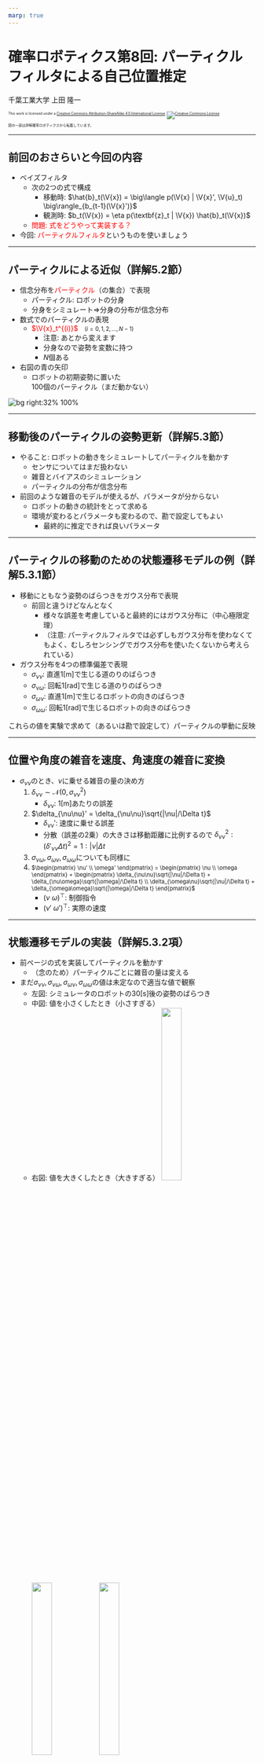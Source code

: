 ```yaml
---
marp: true
---
```


<!-- footer: 確率ロボティクス第8回 -->

# 確率ロボティクス第8回: パーティクルフィルタによる自己位置推定

千葉工業大学 上田 隆一

<p style="font-size:50%">
This work is licensed under a <a rel="license" href="http://creativecommons.org/licenses/by-sa/4.0/">Creative Commons Attribution-ShareAlike 4.0 International License</a>.
<a rel="license" href="http://creativecommons.org/licenses/by-sa/4.0/">
<img alt="Creative Commons License" style="border-width:0" src="https://i.creativecommons.org/l/by-sa/4.0/88x31.png" /></a>
</p>
<p style="font-size:50%">
図の一部は詳解確率ロボティクスから転載しています。
</p>

$$\newcommand{\V}[1]{\boldsymbol{#1}}$$
$$\newcommand{\jump}[1]{[\![#1]\!]}$$
$$\newcommand{\bigjump}[1]{\big[\!\!\big[#1\big]\!\!\big]}$$
$$\newcommand{\Bigjump}[1]{\bigg[\!\!\bigg[#1\bigg]\!\!\bigg]}$$

---

<!-- paginate: true -->

## 前回のおさらいと今回の内容

- ベイズフィルタ
    - 次の2つの式で構成
        - 移動時: $\hat{b}_t(\V{x}) =  \big\langle p(\V{x} | \V{x}', \V{u}_t) \big\rangle_{b_{t-1}(\V{x}')}$ 
        - 観測時: $b_t(\V{x}) = \eta p(\textbf{z}_t | \V{x}) \hat{b}_t(\V{x})$
    - <span style="color:red">問題: 式をどうやって実装する？</span>
- 今回: <span style="color:red">パーティクルフィルタ</span>というものを使いましょう

---

## パーティクルによる近似（詳解5.2節）

- 信念分布を<span style="color:red">パーティクル</span>（の集合）で表現
    - パーティクル: ロボットの分身
    - 分身をシミュレート$\Rightarrow$分身の分布が信念分布　
- 数式でのパーティクルの表現
    - <span style="color:red">$\V{x}_t^{(i)}$</span><span style="font-size:80%">$\quad(i=0,1,2,\dots,N-1)$</span>
        - 注意: あとから変えます
        - 分身なので姿勢を変数に持つ
        - $N$個ある　
- 右図の青の矢印
    - ロボットの初期姿勢に置いた<br />100個のパーティクル（まだ動かない）

![bg right:32% 100%](figs/particles.png)

---

## 移動後のパーティクルの姿勢更新（詳解5.3節）

- やること: ロボットの動きをシミュレートしてパーティクルを動かす
    - センサについてはまだ扱わない
    - 雑音とバイアスのシミュレーション
    - パーティクルの分布が信念分布　
- 前回のような雑音のモデルが使えるが、パラメータが分からない
    - ロボットの動きの統計をとって求める
    - 環境が変わるとパラメータも変わるので、勘で設定してもよい
        - 最終的に推定できれば良いパラメータ

---

## パーティクルの移動のための状態遷移モデルの例（詳解5.3.1節）

- 移動にともなう姿勢のばらつきをガウス分布で表現
    - 前回と違うけどなんとなく
        - 様々な誤差を考慮していると最終的にはガウス分布に（中心極限定理）　
        - （注意: パーティクルフィルタでは必ずしもガウス分布を使わなくてもよく、むしろセンシングでガウス分布を使いたくないから考えられている）
- ガウス分布を4つの標準偏差で表現
    - $\sigma_{\nu\nu}$: 直進1[m]で生じる道のりのばらつき
    - $\sigma_{\nu\omega}$: 回転1[rad]で生じる道のりのばらつき
    - $\sigma_{\omega\nu}$: 直進1[m]で生じるロボットの向きのばらつき
    - $\sigma_{\omega\omega}$: 回転1[rad]で生じるロボットの向きのばらつき　

<center>これらの値を実験で求めて（あるいは勘で設定して）パーティクルの挙動に反映</center>

---

## 位置や角度の雑音を速度、角速度の雑音に変換

- $\sigma_{\nu\nu}$のとき、$\nu$に乗せる雑音の量の決め方
    1. $\delta_{\nu\nu} \sim \mathcal{N}(0, \sigma_{\nu\nu}^2)$
        - $\delta_{\nu\nu}$: 1[m]あたりの誤差
    2.  $\delta_{\nu\nu}' = \delta_{\nu\nu}\sqrt{|\nu|/\Delta t}$
        - $\delta_{\nu\nu}'$: 速度に乗せる誤差
        - 分散（誤差の2乗）の大きさは移動距離に比例するので
$\delta_{\nu\nu}^2 : (\delta'_{\nu\nu}\Delta t)^2 = 1 : |\nu|\Delta t$
    3. $\sigma_{\nu\omega}, \sigma_{\omega\nu}, \sigma_{\omega\omega}$についても同様に
    4. <span style="font-size:80%">$\begin{pmatrix} \nu' \\ \omega' \end{pmatrix} = \begin{pmatrix} \nu \\ \omega \end{pmatrix} + \begin{pmatrix} \delta_{\nu\nu}\sqrt{|\nu|/\Delta t} + \delta_{\nu\omega}\sqrt{|\omega|/\Delta t} \\ \delta_{\omega\nu}\sqrt{|\nu|/\Delta t} + \delta_{\omega\omega}\sqrt{|\omega|/\Delta t} \end{pmatrix}$</span>
        - $(\nu \ \omega)^\top$: 制御指令
        - $(\nu' \ \omega')^\top$: 実際の速度

---

## 状態遷移モデルの実装（詳解5.3.2項）

- 前ページの式を実装してパーティクルを動かす
    - （念のため）パーティクルごとに雑音の量は変える
- まだ$\sigma_{\nu\nu}, \sigma_{\nu\omega}, \sigma_{\omega\nu}, \sigma_{\omega\omega}$の値は未定なので適当な値で観察
    - 左図: シミュレータのロボットの30[s]後の姿勢のばらつき
    - 中図: 値を小さくしたとき（小さすぎる）
    - 右図: 値を大きくしたとき（大きすぎる）
<img width="30%" src="figs/particles_vs_robots_robots.png" /><img width="30%" src="figs/mcl_motion_nocalib.gif" /><img width="30%" src="figs/mcl_motion_nocalib2.gif" />

---

## パラメータの調整（詳解5.3.3項）

- ここは割愛
- パーティクルフィルタを理解してから詳解確率ロボティクスを読み返してみてください
    - 注意: 詳解確率ロボティクスに書いてある実験方法は理屈の説明のためにかなり厳密になっており、実機でやるには時間がかかりすぎるので、実際のロボットの動きを見ながら勘で調整してもよい

---

## 求めたパラメータによる動作確認（詳解5.3.4）

- 左: 30[s]後のロボットの姿勢のばらつき
- 右: 求めた4つの標準偏差で30[s]パーティクルを動作
    - ロボットの左右で分布が少し広いがシミュレートできている
<img width="35%" src="./figs/particles_vs_robots_robots.png" />&nbsp;<img width="35%" src="./figs/particles_vs_robots_particles.png" />


---

### パーティクルによる近似の数式上の解釈

- パーティクルの分布は信念分布の近似
- 次のような確率計算が可能
    - $P(\V{x}_t^* \in X ) = \int_{\V{x} \in X} \hat{b}_t(\V{x}) d\V{x} \approx \dfrac{1}{N} \sum_{i=0}^{N-1} \delta(\V{x}_t^{(i)} \in X)$
        - $X \subset \mathcal{X}$（状態空間$\mathcal{X}$の部分空間）
        - $\delta($事象$)$: 事象が正しければ1、違えば0を返す関数　
    - 式で書くとややこしいが、「ある領域$X$内にロボットの姿勢が含まれる確率は、その領域内にどれだけの割合のパーティクルが含まれるかで近似計算できる」ということ


---

### ベイズフィルタとの関係

- ベイズフィルタの移動時の式: $\hat{b}_t(\V{x}) =  \big\langle p(\V{x} | \V{x}', \V{u}_t) \big\rangle_{b_{t-1}(\V{x}')}$　
- パーティクルフィルタとベイズフィルタの対応
    - 移動前のパーティクル: $\V{x}^{(i)}_{t-1} \sim b_{t-1}$
    - 移動後のパーティクル: $\V{x}^{(i)}_t \sim p(\V{x} | \V{x}^{(i)}_{t-1}, \V{u}_t)$

<div style="color:red;text-align:center">期待値計算をサンプリングで実装</div>

---

## 5.4 観測後のセンサ値の反映

- やること: センサ値の持つ情報をパーティクルの分布に<br />反映する
    - ベイズの定理を利用

---

## 5.4.1 準備 

作業なので省略

---

## 5.4.2 センサ値による<br />パーティクルの姿勢の評価

- センサ値$\V{z}_j$が得られたときに、ふたつのパーティクル$\V{x}^{(i)}, \V{x}^{(k)}$のどっちがどれだけ真値としてふさわしい？<br />　
- 観測モデル$p_j (\V{z}_j | \V{x})$の比で数値化可能
    - 例: $p_j (\V{z}_j | \V{x}^{(i)}) = 0.02, p_j (\V{z}_j | \V{x}^{(k)}) = 0.01$なら<br />$\V{x}^{(i)}$の方が$\V{x}^{(k)}$より2倍<span style="color:red">尤もらしい</span>
    - $0.02$や$0.01$は確率ではないが確率的な比較は可能
    - 比: <span style="color:red">尤度比</span>、数値: <span style="color:red">尤度</span><br />　
- 観測モデル$p_j (\V{z}_j | \V{x})$は状態遷移モデルのときと同様、<br />実験などで特定（後述）


---

### 尤度関数

- $p_j (\V{z}_j | \V{x})$について$\V{x}$を変数とみなす$\Longrightarrow$<span style="color:red">尤度関数</span><br />
    - $L_j(\V{x} | \V{z}_j ) = \eta p_j (\V{z}_j | \V{x})$
        - $\eta$は正ならなんでもよい（比でしか利用しないので）
        - 条件（パラメータ）と変数が入れ替わっただけで同じ式<br />　
- ベイズの定理との関係
    - あえて尤度を使って考察したが、<br />今の議論はベイズの定理でも説明可能
    - $b\_t(\V{x}\_t^{(i)}) = \hat{b}\_t(\V{x}\_t^{(i)} | \V{z}\_{j,t}) = \eta p\_j(\V{z}\_{j,t} | \V{x}\_t^{(i)}) \hat{b}\_t(\V{x}\_t^{(i)}) \\\\ = \eta L\_j (\V{x}\_t^{(i)} | \V{z}\_{j,t} ) \hat{b}\_t(\V{x}\_t^{(i)})$



---

## 5.4.3 パーティクルの重み

- 尤度をどうパーティクルの分布に反映するか？
    - とりあえず<span style="color:red">重み</span>という変数を付加
- パーティクル（再定義）: $\xi_t^{(i)} = (\V{x}_t^{(i)}, w_t^{(i)})$
    - $\sum_{i=0}^{N-1} w^{(i)} = 1$<br />　
- 次のように信念分布を近似
    - $P(\V{x}\_t^- \in X ) = \int\_{\V{x} \in X} b\_t(\V{x}) d\V{x} \approx \sum\_{i=0}^{N-1} w\_t^{(i)} \delta(\V{x}\_t^{(i)} \in X)$
        - $X$に真の姿勢が含まれる確率をパーティクルの重みつき和で近似<br />　
- 重みの計算
    - $w\_t^{(i)} = L\_j (\V{x}\_t^{(i)} | \V{z}\_{j,t} ) \hat{w}\_t^{(i)}$（あとから正規化）

---

## 5.4.4 尤度関数の決定

- 尤度関数（観測モデル）をどう決めるか
    - シミュレータの実装を見ると分かるが実際のセンサは<br />ブラックボックス
    - 状態遷移モデル同様、実験で

---

### 尤度関数の設計

- 次のような尤度関数を準備
    - $L_j(\V{x} | \V{z}_j) = \mathcal{N}\left[ \V{z} = \V{z}_j | \V{h}_j(\V{x}), Q_j(\V{x}) \right]$
        - $Q_j(\V{x}) = \begin{pmatrix} [\ell_j(\V{x})\sigma_\ell]^2 & 0 \\\\ 0 & \sigma^2_\varphi \end{pmatrix}$
        - $\ell_j(\V{x})$: $\V{x}$とランドマーク$\text{m}_j$の距離
        - $\V{h}_j$: 観測関数<br />　
- 補足
    - 実はシミュレータと同じモデル
        - 本当はセンサ値の統計をとってから決めるべき

---

### センサ値の統計

- 書籍での実験
    - 1000個バイアスが異なるカメラを準備
    - 1[m]先の正面にあるランドマークを1回ずつ観測<br />　
    - 実験の結果、$\sigma_\ell= 0.14$[m/m]、$\sigma_\varphi = 0.05$[rad]に


以後この値を使用するが、これでいいのか？

---

### 実験で統計をとることに関する議論

- 実験で「正しい」状態遷移・観測モデルは得られる？
    - モデルの妥当性の検証や統計の信頼性を上げるためには、もっと条件や実験回数を増やすことが必要
    - 一方、せっかくたくさん実験しても別環境でロボットが動かないことが多い
        - バイアスを考慮しないと顕著に
        - これなら実験結果を無視して分布を広くとったほうがマシ

<span style="color:red">実験で得られるモデルは、実験条件の枠内限定。自律ロボットは枠を超えることを期待される。<br />そこが難しい。<span style="font-size:80%">（人間も然り）</span></span>

---

### ロボットを動かすときのアドバイス

注意: 私見です

- 実験で統計をとらずにモデルを決めてよい
    - 参考になるもの
        - カタログスペック
        - 勘（人間の知識を確率モデルとしてロボットに与える）
        - ロボットの挙動（ちょっと邪魔してもタスクがこなせるかどうか）<br />　
- ロボットが動けばそれでよい
   - <span style="color:red">動くものは結果で評価</span>
   - <span style="color:red">机上の空論よりまずは動かす。人間も然り<span style="font-size:80%">（危険な場合は除く）</span></span>
   - ロボティクスが他の学問と一番違う点のような気がします。


---

## 5.4.5 尤度関数の実装

- 作業については書籍を参考に
    - 下図: 重みを矢印の長さで表現したときのパーティクルの挙動
- 問題
    - 正規化していないので重みの和が無限大 or 0に
    - 正規化したとしても重みが一つのパーティクルに偏る

<img width="35%" src="./figs/mcl_sensor_update.gif" />

---

## 5.5 リサンプリング

- 重みの偏りの解決
- やること
    - 重みの大きいパーティクルを複数に分割
    - 一方で、パーティクルの数を一定に保つ<br />　
- 「リサンプリング」という方法で実装
    - サンプリング: アンケートなどをとるときに母集団から<br />標本を選ぶこと
    - リサンプリング: サンプリングされた標本から、<br />標本を使ってもう一度サンプリング<br />
（ややこしいので具体例で説明）

---

## 5.5.1 単純なリサンプリングの<br />実装

- 次のようなリサンプリングのアルゴリズムを考える
    1. パーティクルから一つパーティクルを選ぶ
        - 選ばれる確率 $\propto $重み
    2. 選んだパーティクルのコピーを作成
        - コピーの重みは$1/N$に
    3. 1, 2を$N$回反復。$N$個のコピーを新たなパーティクルの集合に

<img width="50%" src="./figs/resampling.jpg" />

---

### リサンプリングの効果

- 重みの小さいパーティクル<br />$\Longrightarrow$選ばれにくく消失
- 重みの大きいパーティクル<br />$\Longrightarrow$何度も選ばれる
    - 重みは発散せずに抑えられる<br />　
- 効果
    - 重みが偏らず推定が安定
    - 高確率の領域にパーティクルを集中
    - （低確率の部分は打ち切られる）

<img width="38%" src="./figs/mcl_simple_resampling.gif" />

---

### 単純なリサンプリングの問題点

- コピーを作るときの計算量が$O(\log N)$
    - 全体で$O(N \log N)$<br />
$\Longrightarrow$2倍速い計算機を買ってきても<br />パーティクルの数を2倍にできない<br />　
- パーティクルの選び方が偏る
    - 例: 重み$0.2$のパーティクル5個から5個選ぶ場合<br />
$\Longrightarrow$それぞれが1個ずつきれいに選ばれる確率は低い

---

## 5.5.2 系統サンプリングによる<br />リサンプリングの実装

- 方法
    - パーティクルの重みを積み上げたリストを作成
    - $1/N$ずつリストを進んでパーティクルを$N$個コピー
        - 最初の位置だけ乱数で選ぶ
    - コピーの重みを$1/N$にして新たなパーティクルの集合とする

<img width="80%" src="./figs/systematic_sampling.jpg" />

---

### 系統サンプリングの効果

- 左: 単純なリサンプリング
    - 何も観測していないのにパーティクルが複数のクラスタに分離
        - 理由: 重みが同じでも選ばれないパーティクルが発生
- 右: 系統サンプリングによるリサンプリング
    - 全パーティクルの重みが同じなら全て選ばれる

<img width="38%" src="./figs/mcl_simple_resampling.gif" />&nbsp;&nbsp;
<img width="38%" src="./figs/mcl_sys_resampling.gif" />

---

## 5.6 出力の実装

- 推定結果として、センサ値の反映直後で重みが最大の<br />パーティクルの姿勢を返すコードを書く作業
    - あくまで便宜的なもの
    - 本当はパーティクルの分布（信念分布）自体が推定結果<br />　
- 他にパーティクルの姿勢の平均値を返す方法もある
    - 分布が二つ以上の集団に分かれていると不適切な結果を返す

結局、分布から姿勢を一つ決めることはできない<br />$\Longrightarrow$12章のPOMDPでこのテーマを扱う

---

## 5.7 まとめ

- ベイズフィルタを導出<br />　
- MCLというアルゴリズムでベイズフィルタを実装
    - サンプリングに関するアルゴリズムを駆使<br />　
- 「正しい状態遷移モデル、観測モデル」に対する考察
    - 動かしたい環境でロボットが動くモデルが良いモデル
    - 実験室でチューニングの果てに得た精度には意義があまりないので論文を読むときに注意
